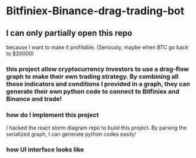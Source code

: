 # Bitfiniex-Binance-drag-trading-bot

## I can only partially open this repo 
because I want to make it profitable. (Seriously, maybe when BTC go back to $20000)

### this project allow cryptocurrency investors to use a drag-flow graph to make their own trading strategy. By combining all those indicators and conditions I provided in a graph, they can generate their own python code to connect to Bitfiniex and Binance and trade!

### how do I implement this project
I hacked the react storm diagram repo to build this project. By parsing the serialized graph, I can generate python codes easily!

### how UI interface looks like
